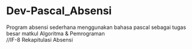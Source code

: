# Dev-Pascal_Absensi
Program absensi sederhana menggunakan bahasa pascal sebagai tugas besar matkul Algoritma & Pemrograman<br>
//IF-8 Rekapitulasi Absensi
